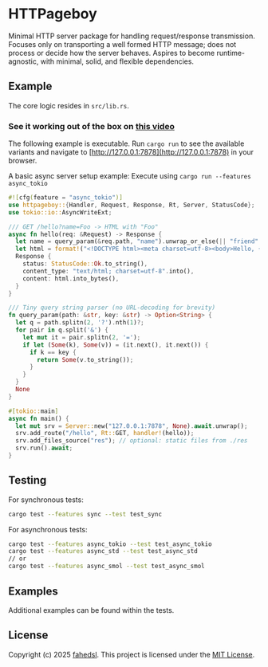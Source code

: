 # HTTPageboy

Minimal HTTP server package for handling request/response transmission.
Focuses only on transporting a well formed HTTP message; does not process or decide how the server behaves.
Aspires to become runtime-agnostic, with minimal, solid, and flexible dependencies.

## Example

The core logic resides in `src/lib.rs`.

### See it working out of the box on [this video](https://www.youtube.com/watch?v=VwRYWJ33C4o)

The following example is executable. Run `cargo run` to see the available variants and navigate to [http://127.0.0.1:7878](http://127.0.0.1:7878) in your browser.

A basic async server setup example:
Execute using `cargo run --features async_tokio`

```rust
#![cfg(feature = "async_tokio")]
use httpageboy::{Handler, Request, Response, Rt, Server, StatusCode};
use tokio::io::AsyncWriteExt;

/// GET /hello?name=Foo -> HTML with "Foo"
async fn hello(req: &Request) -> Response {
  let name = query_param(&req.path, "name").unwrap_or_else(|| "friend".into());
  let html = format!("<!DOCTYPE html><meta charset=utf-8><body>Hello, {}! 🤓</body>", name);
  Response {
    status: StatusCode::Ok.to_string(),
    content_type: "text/html; charset=utf-8".into(),
    content: html.into_bytes(),
  }
}

/// Tiny query string parser (no URL-decoding for brevity)
fn query_param(path: &str, key: &str) -> Option<String> {
  let q = path.splitn(2, '?').nth(1)?;
  for pair in q.split('&') {
    let mut it = pair.splitn(2, '=');
    if let (Some(k), Some(v)) = (it.next(), it.next()) {
      if k == key {
        return Some(v.to_string());
      }
    }
  }
  None
}

#[tokio::main]
async fn main() {
  let mut srv = Server::new("127.0.0.1:7878", None).await.unwrap();
  srv.add_route("/hello", Rt::GET, handler!(hello));
  srv.add_files_source("res"); // optional: static files from ./res
  srv.run().await;
}

```

## Testing

For synchronous tests:
```bash
cargo test --features sync --test test_sync
```

For asynchronous tests:
```bash
cargo test --features async_tokio --test test_async_tokio
cargo test --features async_std --test test_async_std
// or
cargo test --features async_smol --test test_async_smol
```

## Examples

Additional examples can be found within the tests.

## License

Copyright (c) 2025 [fahedsl](https://gitlab.com/fahedsl).
This project is licensed under the [MIT License](https://opensource.org/licenses/MIT).
